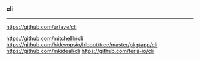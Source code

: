 ### cli
---
https://github.com/urfave/cli

https://github.com/mitchellh/cli
https://github.com/hidevopsio/hiboot/tree/master/pkg/app/cli
https://github.com/mkideal/cli
https://github.com/teris-io/cli

```
```


```
```

